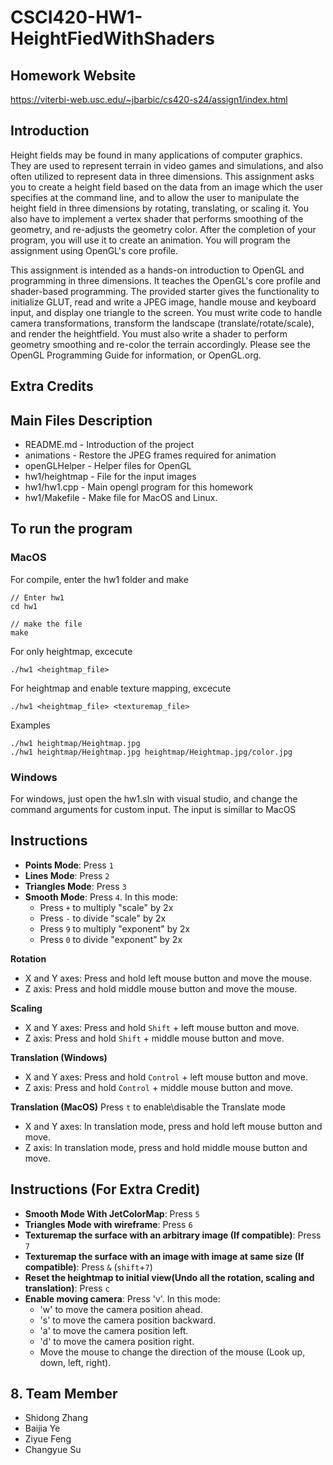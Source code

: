 # CSCI420-HW1-HeightFiedWithShaders

## Homework Website

https://viterbi-web.usc.edu/~jbarbic/cs420-s24/assign1/index.html

## Introduction
Height fields may be found in many applications of computer graphics. They are used to represent terrain in video games and simulations, and also often utilized to represent data in three dimensions. This assignment asks you to create a height field based on the data from an image which the user specifies at the command line, and to allow the user to manipulate the height field in three dimensions by rotating, translating, or scaling it. You also have to implement a vertex shader that performs smoothing of the geometry, and re-adjusts the geometry color. After the completion of your program, you will use it to create an animation. You will program the assignment using OpenGL's core profile.

This assignment is intended as a hands-on introduction to OpenGL and programming in three dimensions. It teaches the OpenGL's core profile and shader-based programming. The provided starter gives the functionality to initialize GLUT, read and write a JPEG image, handle mouse and keyboard input, and display one triangle to the screen. You must write code to handle camera transformations, transform the landscape (translate/rotate/scale), and render the heightfield. You must also write a shader to perform geometry smoothing and re-color the terrain accordingly. Please see the OpenGL Programming Guide for information, or OpenGL.org.

## Extra Credits



## Main Files Description
 - README.md - Introduction of the project
 - animations - Restore the JPEG frames required for animation
 - openGLHelper - Helper files for OpenGL
 - hw1/heightmap - File for the input images
 - hw1/hw1.cpp - Main opengl program for this homework
 - hw1/Makefile - Make file for MacOS and Linux.

## To run the program

### MacOS

For compile, enter the hw1 folder and make

    // Enter hw1
    cd hw1

    // make the file
    make

For only heightmap, excecute

    ./hw1 <heightmap_file>

For heightmap and enable texture mapping, excecute

    ./hw1 <heightmap_file> <texturemap_file>

Examples

    ./hw1 heightmap/Heightmap.jpg
    ./hw1 heightmap/Heightmap.jpg heightmap/Heightmap.jpg/color.jpg

### Windows

For windows, just open the hw1.sln with visual studio, and change the command arguments for custom input. The input is simillar to MacOS

## Instructions

- **Points Mode**: Press `1`
- **Lines Mode**: Press `2`
- **Triangles Mode**: Press `3`
- **Smooth Mode**: Press `4`. In this mode:
  - Press `+` to multiply "scale" by 2x
  - Press `-` to divide "scale" by 2x
  - Press `9` to multiply "exponent" by 2x
  - Press `0` to divide "exponent" by 2x

**Rotation**
- X and Y axes: Press and hold left mouse button and move the mouse.
- Z axis: Press and hold middle mouse button and move the mouse.

**Scaling**
- X and Y axes: Press and hold `Shift` + left mouse button and move.
- Z axis: Press and hold `Shift` + middle mouse button and move.

**Translation (Windows)**
- X and Y axes: Press and hold `Control` + left mouse button and move.
- Z axis: Press and hold `Control` + middle mouse button and move.

**Translation (MacOS)**
Press `t` to enable\disable the Translate mode
- X and Y axes: In translation mode, press and hold left mouse button and move.
- Z axis: In translation mode, press and hold middle mouse button and move.

## Instructions (For Extra Credit)

- **Smooth Mode With JetColorMap**: Press `5`
- **Triangles Mode with wireframe**: Press `6`
- **Texturemap the surface with an arbitrary image (If compatible)**: Press `7`
- **Texturemap the surface with an image with image at same size (If compatible)**: Press `&` (`shift`+`7`)
- **Reset the heightmap to initial view(Undo all the rotation, scaling and translation)**: Press `c`
- **Enable moving camera**: Press 'v'. In this mode:
  - 'w' to move the camera position ahead.
  - 's' to move the camera position backward.
  - 'a' to move the camera position left.
  - 'd' to move the camera position right.
  - Move the mouse to change the direction of the mouse (Look up, down, left, right).


## 8. Team Member
 - Shidong Zhang
 - Baijia Ye
 - Ziyue Feng
 - Changyue Su
